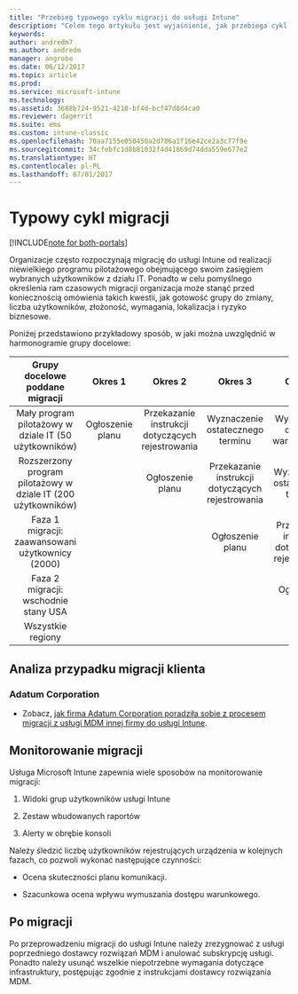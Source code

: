 ```yaml
---
title: "Przebieg typowego cyklu migracji do usługi Intune"
description: "Celem tego artykułu jest wyjaśnienie, jak przebiega cykl migracji do usługi Intune i przedstawienie przykładowych sposobów obsługi cyklu przez klienta."
keywords: 
author: andredm7
ms.author: andredm
manager: angrobe
ms.date: 06/12/2017
ms.topic: article
ms.prod: 
ms.service: microsoft-intune
ms.technology: 
ms.assetid: 3688b724-9521-4210-bf4d-bcf47d8d4ca0
ms.reviewer: dagerrit
ms.suite: ems
ms.custom: intune-classic
ms.openlocfilehash: 70aa7155e050450a2d786a1f16e42ce2a3c77f9e
ms.sourcegitcommit: 34cfebfc1d8b81032f4d41869d74dda559e677e2
ms.translationtype: HT
ms.contentlocale: pl-PL
ms.lasthandoff: 07/01/2017
---
```

# <a name="typical-migration-cycle"></a>Typowy cykl migracji

[!INCLUDE[note for both-portals](./includes/note-for-both-portals.md)]

Organizacje często rozpoczynają migrację do usługi Intune od realizacji niewielkiego programu pilotażowego obejmującego swoim zasięgiem wybranych użytkowników z działu IT. Ponadto w celu pomyślnego określenia ram czasowych migracji organizacja może stanąć przed koniecznością omówienia takich kwestii, jak gotowość grupy do zmiany, liczba użytkowników, złożoność, wymagania, lokalizacja i ryzyko biznesowe.

Poniżej przedstawiono przykładowy sposób, w jaki można uwzględnić w harmonogramie grupy docelowe:

  | **Grupy docelowe poddane migracji** | **Okres 1** | **Okres 2** | **Okres 3** | **Okres 4** | **...**
|:---:|:---:|:---:|:---:|:---:|:---:|
| Mały program pilotażowy w dziale IT (50 użytkowników) | Ogłoszenie planu | Przekazanie instrukcji dotyczących rejestrowania | Wyznaczenie ostatecznego terminu | Wymuszenie dostępu warunkowego |  |                                                        
| Rozszerzony program pilotażowy w dziale IT (200 użytkowników) |  | Ogłoszenie planu | Przekazanie instrukcji dotyczących rejestrowania | Wyznaczenie ostatecznego terminu | Wymuszenie dostępu warunkowego | 
| Faza 1 migracji: zaawansowani użytkownicy (2000) |  |  | Ogłoszenie planu | Przekazanie instrukcji dotyczących rejestrowania | Wyznaczenie ostatecznego terminu | 
| Faza 2 migracji: wschodnie stany USA |  |  |  | Ogłoszenie planu | Przekazanie instrukcji dotyczących rejestrowania | 
| Wszystkie regiony |  |  |  |  | Ogłoszenie planu | 

## <a name="customer-migration-case-study"></a>Analiza przypadku migracji klienta

### <a name="adatum-corporation"></a>Adatum Corporation

- Zobacz, [jak firma Adatum Corporation poradziła sobie z procesem migracji z usługi MDM innej firmy do usługi Intune](https://gallery.technet.microsoft.com/Intune-migration-guide-893a95e3?redir=0).

## <a name="monitoring-migration"></a>Monitorowanie migracji

Usługa Microsoft Intune zapewnia wiele sposobów na monitorowanie migracji:

1.  Widoki grup użytkowników usługi Intune

2.  Zestaw wbudowanych raportów

3.  Alerty w obrębie konsoli

Należy śledzić liczbę użytkowników rejestrujących urządzenia w kolejnych fazach, co pozwoli wykonać następujące czynności:

-   Ocena skuteczności planu komunikacji.

-   Szacunkowa ocena wpływu wymuszania dostępu warunkowego.


## <a name="post-migration"></a>Po migracji

Po przeprowadzeniu migracji do usługi Intune należy zrezygnować z usługi poprzedniego dostawcy rozwiązań MDM i anulować subskrypcję usługi. Ponadto należy usunąć wszelkie niepotrzebne wymagania dotyczące infrastruktury, postępując zgodnie z instrukcjami dostawcy rozwiązania MDM.
